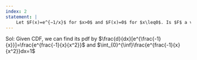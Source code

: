 ```yaml
---
index: 2
statement: |
    Let $F(x)=e^{−1/x}$ for $x>0$ and $F(x)=0$ for $x\leq0$. Is $F$ a valid cumulative distribution function? If so, find its density function.
---
```


Sol:
Given CDF, we can find its pdf by $\frac{d}{dx}[e^{\frac{-1}{x}}]=\frac{e^{frac{-1}{x}{x^2}}$ and $\int_{0}^{\inf}\frac{e^{frac{-1}{x}{x^2}}dx=1$
